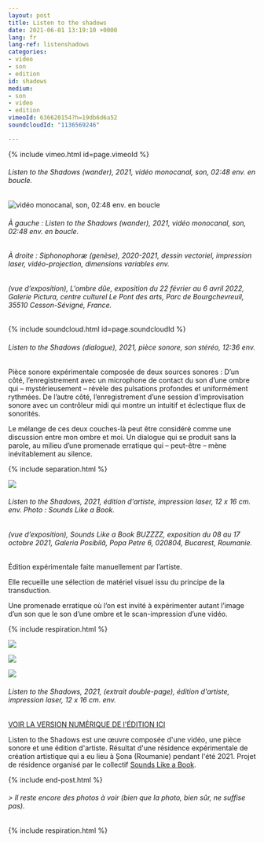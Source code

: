 ```yaml
---
layout: post
title: Listen to the shadows
date: 2021-06-01 13:19:10 +0000
lang: fr
lang-ref: listenshadows
categories:
- video
- son
- edition
id: shadows
medium:
- son
- video
- edition
vimeoId: 636620154?h=19db6d6a52
soundcloudId: "1136569246"

---
```

{% include vimeo.html id=page.vimeoId %}

###### _Listen to the Shadows (wander)_, 2021, vidéo monocanal, son, 02:48 env. en boucle.

![vidéo monocanal, son, 02:48 env. en boucle](/mepierdoparaver/imgs/shadows01.jpg "Listen to the Shadows (wander), 2021")

###### À gauche : _Listen to the Shadows (wander)_, 2021, vidéo monocanal, son, 02:48 env. en boucle.

###### À droite : _Siphonophoræ (genèse)_, 2020-2021, dessin vectoriel, impression laser, vidéo-projection, dimensions variables env.

###### (vue d’exposition), _L'ombre dûe_, exposition du 22 février au 6 avril 2022, Galerie Pictura, centre culturel Le Pont des arts, Parc de Bourgchevreuil, 35510 Cesson-Sévigné, France.

{% include soundcloud.html id=page.soundcloudId %}

###### _Listen to the Shadows (dialogue)_, 2021, pièce sonore, son stéréo, 12:36 env.

Pièce sonore expérimentale composée de deux sources sonores : D’un côté, l’enregistrement avec un microphone de contact du son d’une ombre qui – mystérieusement – révèle des pulsations profondes et uniformément rythmées. De l’autre côté, l’enregistrement d’une session d’improvisation sonore avec un contrôleur midi qui montre un intuitif et éclectique flux de sonorités.

Le mélange de ces deux couches-là peut être considéré comme une discussion entre mon ombre et moi. Un dialogue qui se produit sans la parole, au milieu d’une promenade erratique qui – peut-être – mène inévitablement au silence.

{% include separation.html %}

![](/mepierdoparaver/imgs/shadows02.jpg)

###### _Listen to the Shadows_, 2021, édition d'artiste, impression laser, 12 x 16 cm. env. Photo : Sounds Like a Book.

###### (vue d’exposition), _Sounds Like a Book BUZZZZ_, exposition du 08 au 17 octobre 2021, Galeria Posibilă, Popa Petre 6, 020804, Bucarest, Roumanie.

Édition expérimentale faite manuellement par l’artiste.

Elle recueille une sélection de matériel visuel issu du principe de la transduction.

Une promenade erratique où l’on est invité à expérimenter autant l’image d’un son que le son d’une ombre et le scan-impression d’une vidéo.

{% include respiration.html %}

![](/mepierdoparaver/imgs/shadows03.png)

![](/mepierdoparaver/imgs/shadows04.png)

![](/mepierdoparaver/imgs/shadows05.png)

###### _Listen to the Shadows_, 2021, (extrait double-page), édition d'artiste, impression laser, 12 x 16 cm. env.

[VOIR LA VERSION NUMÉRIQUE DE l'ÉDITION ICI](https://en.calameo.com/read/006090984b402a8b8f016)

Listen to the Shadows est une œuvre composée d'une vidéo, une pièce sonore et une édition d'artiste. Résultat d'une résidence expérimentale de création artistique qui a eu lieu à Șona (Roumanie) pendant l'été 2021. Projet de résidence organisé par le collectif [Sounds Like a Book](https://soundslikeabook.com/).

{% include end-post.html %}

###### _> Il reste encore des photos à voir (bien que la photo, bien sûr, ne suffise pas)._

{% include respiration.html %}
